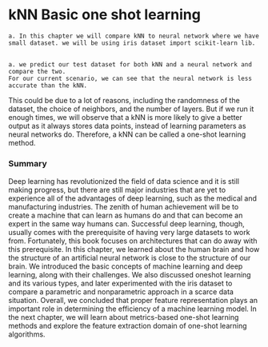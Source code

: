 # kNN Basic one shot learning
    a. In this chapter we will compare kNN to neural network where we have small dataset. we will be using iris dataset import scikit-learn lib.
## 
    a. we predict our test dataset for both kNN and a neural network and compare the two.
    For our current scenario, we can see that the neural network is less accurate than the kNN.
This could be due to a lot of reasons, including the randomness of the dataset, the choice of
neighbors, and the number of layers. But if we run it enough times, we will observe that a
kNN is more likely to give a better output as it always stores data points, instead of
learning parameters as neural networks do. Therefore, a kNN can be called a one-shot
learning method.
### Summary
Deep learning has revolutionized the field of data science and it is still making progress,
but there are still major industries that are yet to experience all of the advantages of deep
learning, such as the medical and manufacturing industries. The zenith of human
achievement will be to create a machine that can learn as humans do and that can become
an expert in the same way humans can. Successful deep learning, though, usually comes
with the prerequisite of having very large datasets to work from. Fortunately, this book
focuses on architectures that can do away with this prerequisite.
In this chapter, we learned about the human brain and how the structure of an artificial
neural network is close to the structure of our brain. We introduced the basic concepts of
machine learning and deep learning, along with their challenges. We also discussed oneshot
learning and its various types, and later experimented with the iris dataset to
compare a parametric and nonparametric approach in a scarce data situation. Overall, we
concluded that proper feature representation plays an important role in determining the
efficiency of a machine learning model.
In the next chapter, we will learn about metrics-based one-shot learning methods and
explore the feature extraction domain of one-shot learning algorithms.
